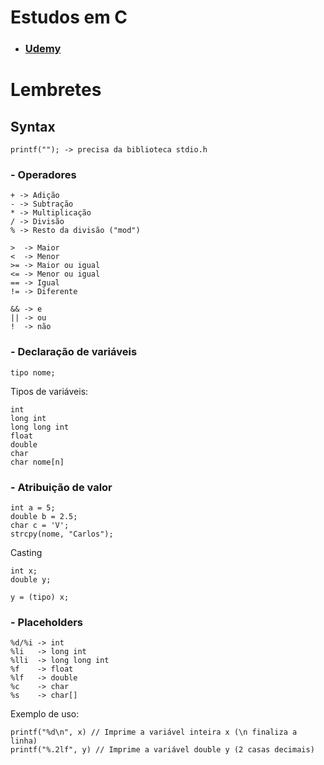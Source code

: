 # Estudos em C
- ### [Udemy](https://www.udemy.com/course/curso-algoritmos-logica-de-programacao/)

# Lembretes
## Syntax

    printf(""); -> precisa da biblioteca stdio.h

### - Operadores

    + -> Adição
    - -> Subtração
    * -> Multiplicação
    / -> Divisão
    % -> Resto da divisão ("mod")

    >  -> Maior
    <  -> Menor
    >= -> Maior ou igual
    <= -> Menor ou igual
    == -> Igual
    != -> Diferente

    && -> e
    || -> ou
    !  -> não

### - Declaração de variáveis

    tipo nome;

Tipos de variáveis:

    int
    long int
    long long int
    float
    double
    char
    char nome[n]

### - Atribuição de valor

    int a = 5;
    double b = 2.5;
    char c = 'V';
    strcpy(nome, "Carlos");

Casting

    int x;
    double y;

    y = (tipo) x;


### - Placeholders

    %d/%i -> int
    %li   -> long int
    %lli  -> long long int
    %f    -> float
    %lf   -> double
    %c    -> char
    %s    -> char[]

Exemplo de uso:

    printf("%d\n", x) // Imprime a variável inteira x (\n finaliza a linha)
    printf("%.2lf", y) // Imprime a variável double y (2 casas decimais)